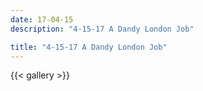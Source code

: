 ```yaml
---
date: 17-04-15
description: "4-15-17 A Dandy London Job"

title: "4-15-17 A Dandy London Job"
---
```

{{< gallery >}}
